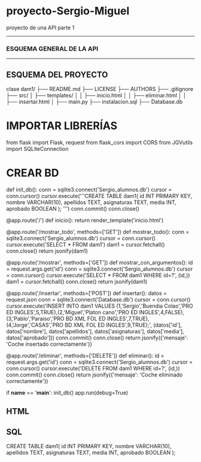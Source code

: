 # proyecto-Sergio-Miguel
proyecto de una API parte 1

---------------------------------------------------------------------------------
### ESQUEMA GENERAL DE LA API
---------------------------------------------------------------------------------
## ESQUEMA DEL PROYECTO
clase dam1/
├── README.md
├── LICENSE
├── AUTHORS
├── .gitignore
├── src/
│   ├── templates/
│   │   ├── inicio.html
│   │   ├── eliminar.html
│   │   ├── insertar.html
│   ├── main.py
├── instalacion.sql
├── Database.db

# IMPORTAR LIBRERÍAS
from flask import Flask, request
from flask_cors import CORS
from JGVutils import SQLiteConnection


# CREAR BD
def init_db():
    conn = sqlite3.connect('Sergio_alumnos.db')
    cursor = conn.cursor()
    cursor.execute('''CREATE TABLE dam1(
id INT PRIMARY KEY,
nombre VARCHAR(10),
apellidos TEXT,
asignaturas TEXT,
media INT,
aprobado BOOLEAN
);
''')
    conn.commit()
    conn.close()

@app.route('/')
def inicio():
    return render_template('inicio.html')

@app.route('/mostrar_todo', methods=['GET'])
def mostrar_todo():
    conn = sqlite3.connect('Sergio_alumnos.db')
    cursor = conn.cursor()
    cursor.execute('SELECT * FROM dam1')
    dam1 = cursor.fetchall()
    conn.close()
    return jsonify(dam1)

@app.route('/mostrar', methods=['GET'])
def mostrar_con_argumentos():
    id = request.args.get('id')
    conn = sqlite3.connect('Sergio_alumnos.db')
    cursor = conn.cursor()
    cursor.execute('SELECT * FROM dam1 WHERE id=?', (id,))
    dam1 = cursor.fetchall()
    conn.close()
    return jsonify(dam1)

@app.route('/insertar', methods=['POST'])
def insertar():
    datos = request.json
    conn = sqlite3.connect('Database.db')
    cursor = conn.cursor()
    cursor.execute('INSERT INTO dam1 VALUES (1,'Sergio','Buendia Colao','PRO ED INGLES',5,TRUE),(2,'Miguel','Platon cano','PRO ED INGLES',4,FALSE),(3,'Pablo','Paraiso','PRO BD XML FOL ED INGLES',7,TRUE),(4,'Jorge','CASAS','PRO BD XML FOL ED INGLES',9,TRUE);',
                   (datos['id'], datos['nombre'], datos['apellidos'], datos['asignaturas'], datos['media'], datos['aprobado']))
    conn.commit()
    conn.close()
    return jsonify({'mensaje': 'Coche insertado correctamente'})

@app.route('/eliminar', methods=['DELETE'])
def eliminar():
    id = request.args.get('id')
    conn = sqlite3.connect('Sergio_alumnos.db')
    cursor = conn.cursor()
    cursor.execute('DELETE FROM dam1 WHERE id=?', (id,))
    conn.commit()
    conn.close()
    return jsonify({'mensaje': 'Coche eliminado correctamente'})

if __name__ == '__main__':
    init_db()
    app.run(debug=True)



## HTML

## SQL
CREATE TABLE dam1(
id INT PRIMARY KEY,
nombre VARCHAR(10),
apellidos TEXT,
asignaturas TEXT,
media INT,
aprobado BOOLEAN
);




